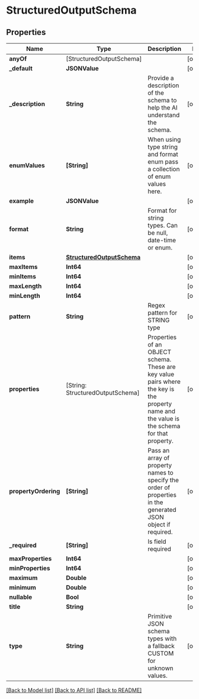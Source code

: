 # StructuredOutputSchema

## Properties
Name | Type | Description | Notes
------------ | ------------- | ------------- | -------------
**anyOf** | [StructuredOutputSchema] |  | [optional] 
**_default** | **JSONValue** |  | [optional] 
**_description** | **String** | Provide a description of the schema to help the AI understand the schema. | [optional] 
**enumValues** | **[String]** | When using type string and format enum pass a collection of enum values here. | [optional] 
**example** | **JSONValue** |  | [optional] 
**format** | **String** | Format for string types. Can be null, date-time or enum. | [optional] 
**items** | [**StructuredOutputSchema**](StructuredOutputSchema) |  | [optional] 
**maxItems** | **Int64** |  | [optional] 
**minItems** | **Int64** |  | [optional] 
**maxLength** | **Int64** |  | [optional] 
**minLength** | **Int64** |  | [optional] 
**pattern** | **String** | Regex pattern for STRING type | [optional] 
**properties** | [String: StructuredOutputSchema] | Properties of an OBJECT schema. These are key value pairs where the key is the property name and the value is the schema for that property. | [optional] 
**propertyOrdering** | **[String]** | Pass an array of property names to specify the order of properties in the generated JSON object if required. | [optional] 
**_required** | **[String]** | Is field required | [optional] 
**maxProperties** | **Int64** |  | [optional] 
**minProperties** | **Int64** |  | [optional] 
**maximum** | **Double** |  | [optional] 
**minimum** | **Double** |  | [optional] 
**nullable** | **Bool** |  | [optional] 
**title** | **String** |  | [optional] 
**type** | **String** | Primitive JSON schema types with a fallback CUSTOM for unknown values. | [optional] 

[[Back to Model list]](../README#documentation-for-models) [[Back to API list]](../README#documentation-for-api-endpoints) [[Back to README]](../README)


